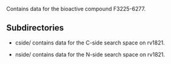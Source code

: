 Contains data for the bioactive compound F3225-6277.

## Subdirectories

- cside/ contains data for the C-side search space on rv1821.

- nside/ contains data for the N-side search space on rv1821.

